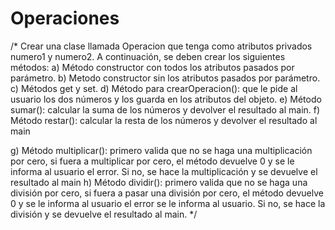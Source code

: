 # Operaciones


/*
Crear una clase llamada Operacion que tenga como atributos privados numero1 y
numero2. A continuación, se deben crear los siguientes métodos:
a) Método constructor con todos los atributos pasados por parámetro.
b) Metodo constructor sin los atributos pasados por parámetro.
c) Métodos get y set.
d) Método para crearOperacion(): que le pide al usuario los dos números y los guarda
en los atributos del objeto.
e) Método sumar(): calcular la suma de los números y devolver el resultado al main.
f) Método restar(): calcular la resta de los números y devolver el resultado al main

g) Método multiplicar(): primero valida que no se haga una multiplicación por cero, si
fuera a multiplicar por cero, el método devuelve 0 y se le informa al usuario el error.
Si no, se hace la multiplicación y se devuelve el resultado al main
h) Método dividir(): primero valida que no se haga una división por cero, si fuera a pasar
una división por cero, el método devuelve 0 y se le informa al usuario el error se le
informa al usuario. Si no, se hace la división y se devuelve el resultado al main.
*/

